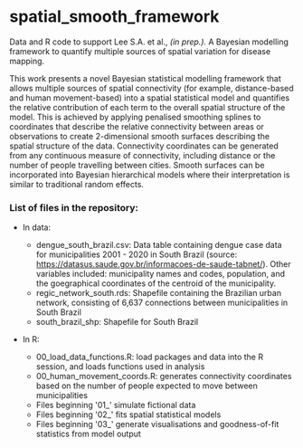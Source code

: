 # spatial_smooth_framework

Data and R code to support Lee S.A. et al., *(in prep.).* A Bayesian modelling framework to quantify multiple sources of spatial variation for disease mapping.

This work presents a novel Bayesian statistical modelling framework that allows multiple sources of spatial connectivity (for example, distance-based and human movement-based) into a spatial statistical model and quantifies the relative contribution of each term to the overall spatial structure of the model. This is achieved by applying penalised smoothing splines to coordinates that describe the relative connectivity between areas or observations to create 2-dimensional smooth surfaces describing the spatial structure of the data. Connectivity coordinates can be generated from any continuous measure of connectivity, including distance or the number of people travelling between cities. Smooth surfaces can be incorporated into Bayesian hierarchical models where their interpretation is similar to traditional random effects. 

### List of files in the repository:

* In data:

  * dengue_south_brazil.csv: Data table containing dengue case data for municipalities 2001 - 2020 in South Brazil (source: https://datasus.saude.gov.br/informacoes-de-saude-tabnet/). Other variables included: municipality names and codes, population, and the goegraphical coordinates of the centroid of the municipality.
  * regic_network_south.rds: Shapefile containing the Brazilian urban network, consisting of 6,637 connections between municipalities in South Brazil
  * south_brazil_shp: Shapefile for South Brazil

* In R:

  * 00_load_data_functions.R: load packages and data into the R session, and loads functions used in analysis
  * 00_human_movement_coords.R: generates connectivity coordinates based on the number of people expected to move between municipalities
  * Files beginning '01_' simulate fictional data 
  * Files beginning '02_' fits spatial statistical models
  * Files beginning '03_' generate visualisations and goodness-of-fit statistics from model output
